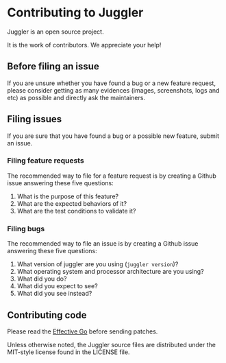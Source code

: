 # Contributing to Juggler

Juggler is an open source project.

It is the work of contributors. We appreciate your help!

## Before filing an issue

If you are unsure whether you have found a bug or a new feature request, please consider getting as many evidences (images, screenshots, logs and etc) as possible and directly ask the maintainers.

## Filing issues

If you are sure that you have found a bug or a possible new feature, submit an issue.

### Filing feature requests
The recommended way to file for a feature request is by creating a Github issue answering these five questions:

1. What is the purpose of this feature?
2. What are the expected behaviors of it?
3. What are the test conditions to validate it?


### Filing bugs
The recommended way to file an issue is by creating a Github issue answering these five questions:

1. What version of juggler are you using (`juggler version`)?
2. What operating system and processor architecture are you using?
3. What did you do?
4. What did you expect to see?
5. What did you see instead?


## Contributing code

Please read the [Effective Go](https://golang.org/doc/effective_go.html) before sending patches.

Unless otherwise noted, the Juggler source files are distributed under
the MIT-style license found in the LICENSE file.